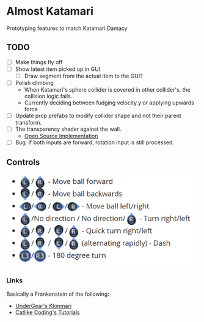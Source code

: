 # Almost Katamari
Prototyping features to match Katamari Damacy

## TODO
- [ ] Make things fly off
- [ ] Show latest item picked up in GUI
    - [ ] Draw segment from the actual item to the GUI?
- [ ] Polish climbing
    - When Katamari's sphere collider is covered in other collider's, the collision logic fails.
    - Currently deciding between fudging velocity.y or applying upwards force
- [ ] Update prop prefabs to modify collider shape and not their parent transform.
- [ ] The transparency shader against the wall.
    - [Open Source Implementation](https://github.com/a-chancey/roll_a_ball/tree/master/Assets/shaders)
- [ ] Bug: If both inputs are forward, rotation input is still processed.

## Controls

![controls](./img/controls.png)


### Links

Basically a Frankenstein of the following:
- [UnderGear's Klonmari](https://github.com/UnderGear/Klonamari)
- [Catlike Coding's Tutorials](https://catlikecoding.com/unity/tutorials/movement/)
